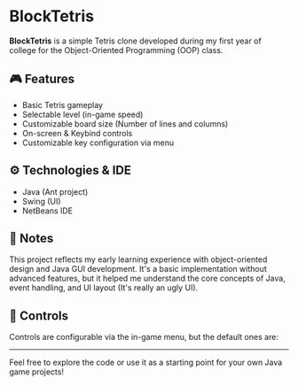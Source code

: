 # BlockTetris

**BlockTetris** is a simple Tetris clone developed during my first year of college for the Object-Oriented Programming (OOP) class.

## 🎮 Features

- Basic Tetris gameplay
- Selectable level (in-game speed)
- Customizable board size (Number of lines and columns)
- On-screen & Keybind controls
- Customizable key configuration via menu

## ⚙️ Technologies & IDE

- Java (Ant project)
- Swing (UI)
- NetBeans IDE

## 📌 Notes

This project reflects my early learning experience with object-oriented design and Java GUI development. It's a basic implementation without advanced features, but it helped me understand the core concepts of Java, event handling, and UI layout (It's really an ugly UI).

## 🔑 Controls

Controls are configurable via the in-game menu, but the default ones are:



---

Feel free to explore the code or use it as a starting point for your own Java game projects!
